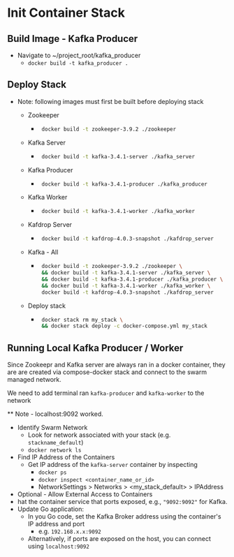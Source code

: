 # Init Container Stack

## Build Image - Kafka Producer

- Navigate to ~/project_root/kafka_producer
  - `docker build -t kafka_producer .`

## Deploy Stack

- Note: following images must first be built before deploying stack

  - Zookeeper

    - ```bash
       docker build -t zookeeper-3.9.2 ./zookeeper
      ```

  - Kafka Server

    - ```bash
       docker build -t kafka-3.4.1-server ./kafka_server
      ```

  - Kafka Producer

    - ```bash
       docker build -t kafka-3.4.1-producer ./kafka_producer
      ```

  - Kafka Worker

    - ```bash
       docker build -t kafka-3.4.1-worker ./kafka_worker
      ```

  - Kafdrop Server

    - ```bash
       docker build -t kafdrop-4.0.3-snapshot ./kafdrop_server
      ```

  - Kafka - All

    - ```bash
       docker build -t zookeeper-3.9.2 ./zookeeper \
       && docker build -t kafka-3.4.1-server ./kafka_server \
       && docker build -t kafka-3.4.1-producer ./kafka_producer \
       && docker build -t kafka-3.4.1-worker ./kafka_worker \
       docker build -t kafdrop-4.0.3-snapshot ./kafdrop_server
      ```

  - Deploy stack

    - ```bash
       docker stack rm my_stack \
       && docker stack deploy -c docker-compose.yml my_stack
      ```

## Running Local Kafka Producer / Worker

Since Zookeepr and Kafka server are always ran in a docker container, they are are created via compose-docker stack and connect to the swarm managed network.

We need to add terminal ran `kafka-producer` and `kafka-worker` to the network

\*\* Note - localhost:9092 worked.

- Identify Swarm Network
  - Look for network associated with your stack (e.g. `stackname_default`)
  - `docker network ls`
- Find IP Address of the Containers
  - Get IP address of the `kafka-server` container by inspecting
    - `docker ps`
    - `docker inspect <container_name_or_id>`
    - NetworkSettings > Networks > <my_stack_default> > IPAddress
- Optional - Allow External Access to Containers
- hat the container service that ports exposed, e.g., `"9092:9092"` for Kafka.
- Update Go application:
  - In you Go code, set the Kafka Broker address using the container's IP address and port
    - e.g. `192.168.x.x:9092`
  - Alternatively, if ports are exposed on the host, you can connect using `localhost:9092`
